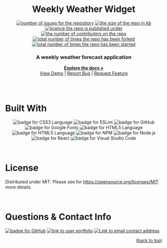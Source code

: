 
  <h1 align="center">Weekly Weather Widget</h1>

  <p align="center">
  <a href="https://github.com/patricktheodore/weekly-weather-widget/issues"><img alt="number of issues for the repository" src="https://img.shields.io/github/issues/patricktheodore/weekly-weather-widget?color=red&label=Issues&style=for-the-badge" target="_blank" /></a>
  <a href="https://github.com/patricktheodore/weekly-weather-widget"><img alt="the size of the repo in kb" src="https://img.shields.io/github/repo-size/patricktheodore/weekly-weather-widget?color=orange&label=Repo-Size&style=for-the-badge" target="_blank" /></a>
  <a href="https://opensource.org/licenses/MIT"><img alt="licence the repo is published under" src="https://img.shields.io/badge/License-MIT-yellow?style=for-the-badge" target="_blank" /></a>
  <a href="https://github.com/patricktheodore/weekly-weather-widget/graphs/contributers"><img alt="the number of contributers on the repo" src="https://img.shields.io/github/contributors/patricktheodore/weekly-weather-widget?color=brightgreen&label=Contributors&style=for-the-badge" target="_blank" /></a>
  <a href="https://github.com/patricktheodore/weekly-weather-widget/network/members"><img alt="total number of times the repo has been forked" src="https://img.shields.io/github/forks/patricktheodore/weekly-weather-widget?color=blue&label=Forks&style=for-the-badge" target="_blank" /></a>
  <a href="https://github.com/patricktheodore/weekly-weather-widget/stargazers"><img alt="total number of times the repo has been starred" src="https://img.shields.io/github/stars/patricktheodore/weekly-weather-widget?color=blueviolet&label=Stars&style=for-the-badge" target="_blank" /></a>
  </p>

  <div align="center">
    <p>
      <h3>A weekly weather forecast application</h3>
      <a href="https://github.com/patricktheodore/weekly-weather-widget"><strong>Explore the docs »</strong></a>
      <br />
      <a href="https://github.com/patricktheodore/weekly-weather-widget">View Demo</a>
       | 
      <a href="https://github.com/patricktheodore/weekly-weather-widget/issues">Report Bug</a>
       | 
      <a href="https://github.com/patricktheodore/weekly-weather-widget/issues">Request Feature</a>
    </p>
  </div>

  <br> 

  </br> 

  # Built With
  <p align="center">
  <a><img alt="badge for CSS3 Language" src="https://img.shields.io/badge/css3-%231572B6.svg?style=for-the-badge&logo=css3&logoColor=white" target="_blank" /></a>
<a><img alt="badge for ESLint" src="https://img.shields.io/badge/ESLint-4B3263?style=for-the-badge&logo=eslint&logoColor=white" target="_blank" /></a>
<a><img alt="badge for GitHub" src="https://img.shields.io/badge/github-%23121011.svg?style=for-the-badge&logo=github&logoColor=white" target="_blank" /></a>
<a><img alt="badge for Google Fonts" src="https://img.shields.io/badge/google_fonts-4285F4?style=for-the-badge&logo=google&logoColor=white" target="_blank" /></a>
<a><img alt="badge for HTML5 Language" src="https://img.shields.io/badge/html5-%23E34F26.svg?style=for-the-badge&logo=html5&logoColor=white" target="_blank" /></a>
<a><img alt="badge for HTML5 Language" src="https://img.shields.io/badge/html5-%23E34F26.svg?style=for-the-badge&logo=html5&logoColor=white" target="_blank" /></a>
<a><img alt="badge for NPM" src="https://img.shields.io/badge/NPM-%23000000.svg?style=for-the-badge&logo=npm&logoColor=white" target="_blank" /></a>
<a><img alt="badge for Node.js" src="https://img.shields.io/badge/node.js-6DA55F?style=for-the-badge&logo=node.js&logoColor=white" target="_blank" /></a>
<a><img alt="badge for React" src="https://img.shields.io/badge/react-%2320232a.svg?style=for-the-badge&logo=react&logoColor=%2361DAFB" target="_blank" /></a>
<a><img alt="badge for Visual Studio Code" src="https://img.shields.io/badge/Visual%20Studio%20Code-0078d7.svg?style=for-the-badge&logo=visual-studio-code&logoColor=white" target="_blank" /></a>


  </p>

  
  </br>
  
  <!-- LICENSE -->
  # License
  Distributed under MIT. Please see for https://opensource.org/licenses/MIT more details. 

  <br>

  <!-- QUESTIONS & CONTACT -->
  # Questions & Contact Info
  <a href="https://github.com/patricktheodore"><img alt="badge for GitHub" src="https://img.shields.io/badge/github-%23121011.svg?style=for-the-badge&logo=github&logoColor=white" target="_blank" /></a>
  <a href=""><img alt="link to user portfolio" src="https://img.shields.io/static/v1?label=PORTFOLIO&message=patricktheodore&color=green&style=for-the-badge" target="_blank" /></a>
  <a href="mailto:patricktheodoresara@gmail.com"><img alt="Link to email contact address" src="https://img.shields.io/badge/Gmail-D14836?style=for-the-badge&logo=gmail&logoColor=white"/></a>
  <br>

  
  <p align="right">(<a href="#top">back to top</a>)</p>  
